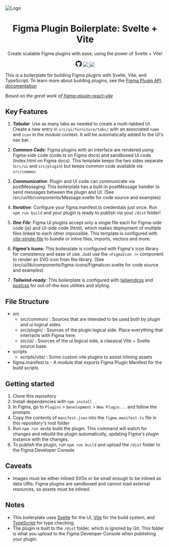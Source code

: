 <img src="https://raw.githubusercontent.com/the-dataface/figma-plugin-svelte-vite/master/.github/assets/logo.png" height="100px" alt="Logo" align='center'/>

<h1 align="center">
  Figma Plugin Boilerplate: Svelte + Vite
</h1>

<!-- Slogan -->
<p align="center">
   Create scalable Figma plugins with ease, using the power of Svelte + Vite!
</p>

<!-- Badges -->
<p align="center">

  <!-- Github Badges -->
  <img src="https://raw.githubusercontent.com/TheSpawnProject/TheSpawnLanguage/master/.github/assets/github-badge.png" height="20px" />

  <a href="https://github.com/the-dataface/figma-plugin-svelte-vite/commits/master">
    <img src="https://img.shields.io/github/last-commit/the-dataface/figma-plugin-svelte-vite"/>
  </a>

  <a href="https://github.com/the-dataface/figma-plugin-svelte-vite/issues">
    <img src="https://img.shields.io/github/issues/the-dataface/figma-plugin-svelte-vite"/>
  </a>

</p>

This is a boilerplate for building Figma plugins with Svelte, Vite, and TypeScript. To learn more about building plugins, see the [Figma Plugin API documentation](https://www.figma.com/plugin-docs/intro/)

_Based on the great work of [figma-plugin-react-vite](https://github.com/CoconutGoodie/figma-plugin-react-vite)_

## Key Features

1. **_Tabular_**: Use as many tabs as needed to create a multi-tabbed UI. Create a new entry in `src/ui/furniture/tabs/` with an associated `name` and `icon` in the module context. It will be automatically added to the UI's nav bar.

2. **_Common Code_**: Figma plugins with an interface are rendered using Figma-side code (code.ts on Figma docs) and sandboxed UI code (index.html on Figma docs). This template keeps the two sides separate (`src/ui` and `src/plugin`) but keeps common code available via `src/common`.

3. **_Communicative_**: Plugin and UI code can communicate via postMessaging. This boilerplate has a built-in postMessage handler to send messages between the plugin and UI. (See /src/ui/lib/components/Message.svelte for code source and examples)

4. **_Iterative_**: Configure your figma.manifest.ts credentials just once. Run `npm run build` and your plugin is ready to publish via your `/dist` folder!

5. **_One File_**: Figma UI plugins accept only a single file each for Figma-side code (js) and UI-side code (html), which makes deployment of multiple files linked to each other impossible. This template is configured with [vite-single-file](https://www.npmjs.com/package/vite-plugin-singlefile) to bundle or inline files, imports, vectors and more.

6. **_Figma's Icons_**: This boilerplate is configured with Figma's icon library for consistency and ease of use. Just use the `<FigmaIcon />` component to render an SVG icon from the library. (See /src/ui/lib/components/figma-icons/FigmaIcon.svelte for code source and examples)

7. **_Tailwind-ready_**: This boilerplate is configured with [tailwindcss](https://tailwindcss.com/) and [postcss](https://postcss.org/) for out-of-the-box utilities and styling.

## File Structure

- src
  - src/common/ : Sources that are intended to be used both by plugin and ui logical sides.
  - src/plugin/ : Sources of the plugin logical side. Place everything that interracts with Figma here.
  - src/ui/ : Sources of the ui logical side, a classical Vite + Svelte source base.
- scripts
  - scripts/vite/ : Some custom vite plugins to assist inlining assets
- figma.manifest.ts - A module that exports Figma Plugin Manifest for the build scripts

## Getting started

1. Clone this repository
2. Install dependencies with `npm install`
3. In Figma, go to `Plugins` > `Development` > `New Plugin...` and follow the prompts
4. Copy the contents of `manifest.json` into the `figma.manifest.ts` file in this repository's root folder
5. Run `npm run dev`to build the plugin. This command will watch for changes and rebuild the plugin automatically, updating Figma's plugin instance with the changes.
6. To publish the plugin, run `npm run build` and upload the `/dist` folder to the Figma Developer Console

## Caveats

- Images must be either inlined SVGs or be small enough to be inlined as data URIs. Figma plugins are sandboxed and cannot load external resources, so assets must be inlined.

## Notes

- This boilerplate uses [Svelte](https://svelte.dev/) for the UI, [Vite](https://vitejs.dev/) for the build system, and [TypeScript](https://www.typescriptlang.org/) for type checking.
- The plugin is built to the `/dist` folder, which is ignored by Git. This folder is what you upload to the Figma Developer Console when publishing your plugin.
